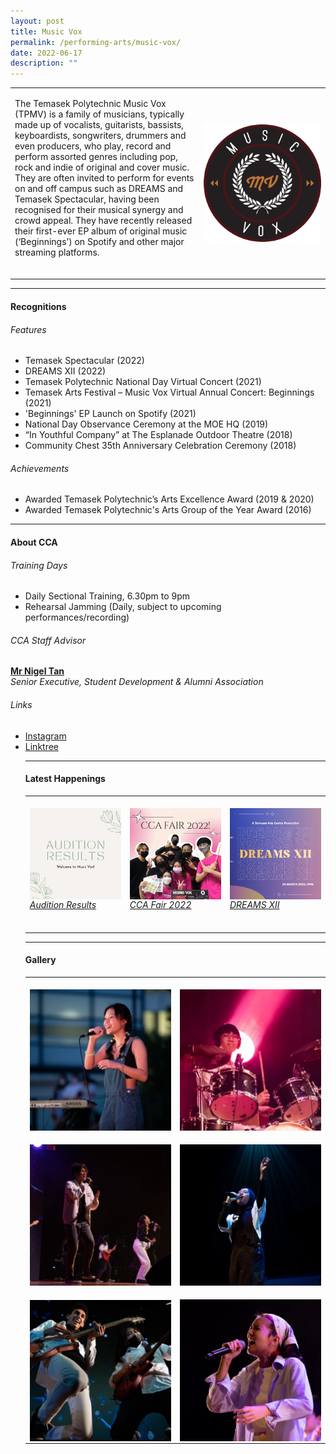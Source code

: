 ```yaml
---
layout: post
title: Music Vox
permalink: /performing-arts/music-vox/
date: 2022-06-17
description: ""
---
```

<table>
    <tbody><tr>
			<td>
				<p>
				The Temasek Polytechnic Music Vox (TPMV) is a family of musicians, typically made up of vocalists, guitarists, bassists, keyboardists, songwriters, drummers and even producers, who play, record and perform assorted genres including pop, rock and indie of original and cover music. They are often invited to perform for events on and off campus such as DREAMS and Temasek Spectacular, having been recognised for their musical synergy and crowd appeal. They have recently released their first-ever EP album of original music (‘Beginnings’) on Spotify and other major streaming platforms.
						<br>
						<br>
					</p>
			</td>
			<td style="width:40%"><img src="/images/Arts/MV/MV_logo.png" style="display:block;margin-left:auto;margin-right:auto;" alt="Music Vox"></td>
		</tr>
</tbody></table>
	
<hr>
	
#### Recognitions

###### Features
	
<p>
	</p><ul>
		<li>Temasek Spectacular (2022)</li>
		<li>DREAMS XII (2022)</li>
		<li>Temasek Polytechnic National Day Virtual Concert (2021)</li>
		<li>Temasek Arts Festival – Music Vox Virtual Annual Concert: Beginnings (2021)</li>  
		<li>'Beginnings' EP Launch on Spotify (2021)</li>
		<li>National Day Observance Ceremony at the MOE HQ (2019)</li>
		<li>“In Youthful Company” at The Esplanade Outdoor Theatre (2018)</li>
		<li>Community Chest 35th Anniversary Celebration Ceremony (2018)</li>
	</ul>
<p></p>
	
###### Achievements
	
<p>
	</p><ul>
		<li>Awarded Temasek Polytechnic’s Arts Excellence Award (2019 &amp; 2020)</li>
		<li>Awarded Temasek Polytechnic's Arts Group of the Year Award (2016)</li>
	</ul>
<p></p>

<hr>

#### About CCA

###### Training Days
            
<p>
	</p><ul>    
		<li>Daily Sectional Training, 6.30pm to 9pm</li>
		<li>Rehearsal Jamming (Daily, subject to upcoming performances/recording)</li>
	</ul>
<p></p>

###### CCA Staff Advisor

<p>
	<a href="mailto:nigeltan@tp.edu.sg"><b>Mr Nigel Tan</b></a>
	<br>
	<i>Senior Executive, Student Development &amp; Alumni Association</i>
</p>

###### Links

<p>
	</p><ul>
		<li><a href="https://www.instagram.com/tpmusicvox">Instagram</a></li>
		<li><a href="https://linktr.ee/MusicVoxTP">Linktree</a></li>
<p></p>

<hr>

#### Latest Happenings

<table>
	<tbody>
		<tr>
			<td style="width:33%"><br>
				<a href="https://www.instagram.com/p/CeNWR5tJ88z/">
				<img src="/images/Arts/MV/MV_Audition Results.png" style="display:block;margin-left:auto;margin-right:auto;" alt="Musicvox">
				<h6 style="margin-top:0%">Audition Results</h6>				
			</a>
		</td>
		<td style="width:33%"><br>
			<a href="https://www.instagram.com/p/Cc5ADHYP89e/">
				<img src="/images/Arts/MV/MV_CCA Fair 2022.png" style="display:block;margin-left:auto;margin-right:auto;" alt="Musicvox">
				<h6 style="margin-top:0%">CCA Fair 2022</h6>				
			</a>
		</td>
		<td style="width:33%"><br>
			<a href="https://www.instagram.com/p/CbaUTZLJwn7/">
				<img src="/images/Arts/MV/MV_DREAMS XII.png" style="display:block;margin-left:auto;margin-right:auto;" alt="Musicvox">
				<h6 style="margin-top:0%">DREAMS XII</h6>    				
				</a>
			</td>
		</tr>
	</tbody>
</table>
	
<hr>

#### Gallery

<table>
	<tbody><tr>
		<td style="width:50%"><br>
			<img src="/images/Arts/MV/MV_pic_1.jpg" style="display:block;margin-left:auto;margin-right:auto;" alt="Musicvox">
		</td>
		<td style="width:50%"><br>
			<img src="/images/Arts/MV/MV_pic_2.jpg" style="display:block;margin-left:auto;margin-right:auto;" alt="Musicvox">
		</td>
	</tr>
	<tr>
		<td style="width:50%"><br>
			<img src="/images/Arts/MV/MV_pic_3.jpg" style="display:block;margin-left:auto;margin-right:auto;" alt="Musicvox">
		</td>
		<td style="width:50%"><br>
			<img src="/images/Arts/MV/MV_pic_4.jpg" style="display:block;margin-left:auto;margin-right:auto;" alt="Musicvox">
		</td>
	</tr>
	<tr>
		<td style="width:50%"><br>
			<img src="/images/Arts/MV/MV_pic_5.jpg" style="display:block;margin-left:auto;margin-right:auto;" alt="Musicvox">
		</td>
		<td style="width:50%"><br>
			<img src="/images/Arts/MV/MV_pic_6.jpg" style="display:block;margin-left:auto;margin-right:auto;" alt="Musicvox">
		</td>
	</tr>
</tbody></table></ul>
